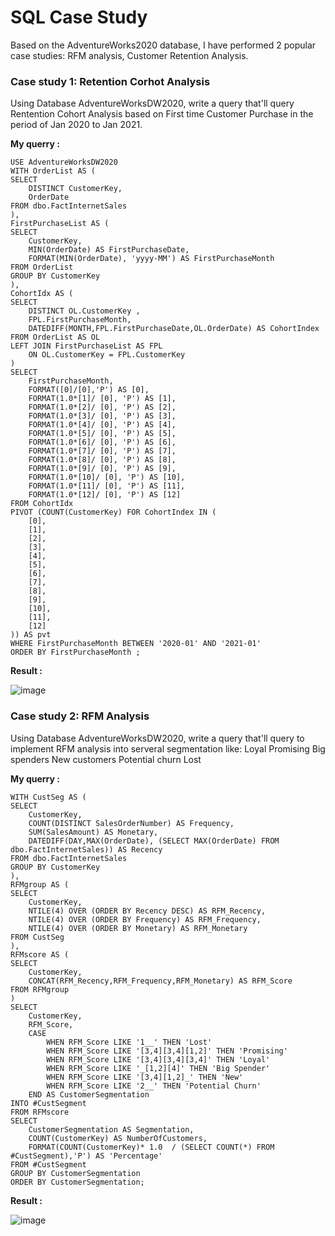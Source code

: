 # SQL Case Study
Based on the AdventureWorks2020 database, I have performed 2 popular case studies: RFM analysis, Customer Retention Analysis. 

### Case study 1: Retention Corhot Analysis
Using Database AdventureWorksDW2020, write a query that'll query Rentention Cohort Analysis based on First time Customer Purchase in the period of Jan 2020 to Jan 2021.

**My querry :**

    USE AdventureWorksDW2020
    WITH OrderList AS (
    SELECT 
    	DISTINCT CustomerKey,
    	OrderDate
    FROM dbo.FactInternetSales
    ),
    FirstPurchaseList AS (
    SELECT
    	CustomerKey,
    	MIN(OrderDate) AS FirstPurchaseDate,
    	FORMAT(MIN(OrderDate), 'yyyy-MM') AS FirstPurchaseMonth
    FROM OrderList 
    GROUP BY CustomerKey
    ),
    CohortIdx AS (
    SELECT
    	DISTINCT OL.CustomerKey ,
    	FPL.FirstPurchaseMonth,
    	DATEDIFF(MONTH,FPL.FirstPurchaseDate,OL.OrderDate) AS CohortIndex  
    FROM OrderList AS OL 
    LEFT JOIN FirstPurchaseList AS FPL 
    	ON OL.CustomerKey = FPL.CustomerKey 
    )
    SELECT
    	FirstPurchaseMonth,
    	FORMAT([0]/[0],'P') AS [0],
    	FORMAT(1.0*[1]/ [0], 'P') AS [1],
    	FORMAT(1.0*[2]/ [0], 'P') AS [2],
    	FORMAT(1.0*[3]/ [0], 'P') AS [3],
    	FORMAT(1.0*[4]/ [0], 'P') AS [4],
    	FORMAT(1.0*[5]/ [0], 'P') AS [5],
    	FORMAT(1.0*[6]/ [0], 'P') AS [6],
    	FORMAT(1.0*[7]/ [0], 'P') AS [7],
    	FORMAT(1.0*[8]/ [0], 'P') AS [8],
    	FORMAT(1.0*[9]/ [0], 'P') AS [9],
    	FORMAT(1.0*[10]/ [0], 'P') AS [10],
    	FORMAT(1.0*[11]/ [0], 'P') AS [11],
    	FORMAT(1.0*[12]/ [0], 'P') AS [12]
    FROM CohortIdx
    PIVOT (COUNT(CustomerKey) FOR CohortIndex IN (
    	[0],
    	[1],
    	[2],
    	[3],
    	[4],
    	[5],
    	[6],
    	[7],
    	[8],
    	[9],
    	[10],
    	[11],
    	[12]
    )) AS pvt 
    WHERE FirstPurchaseMonth BETWEEN '2020-01' AND '2021-01'
    ORDER BY FirstPurchaseMonth ;

**Result :**

![image](https://github.com/quocanh15702/AdventureWorks_RFMAnalysis-CustomerRetention/assets/153212592/c955e7b1-3a8f-45b9-a2a8-1e46ab2ab715)


  ### Case study 2: RFM Analysis
Using Database AdventureWorksDW2020, write a query that'll query to implement RFM analysis into serveral segmentation like:
Loyal
Promising
Big spenders
New customers
Potential churn
Lost

**My querry :**
    
    WITH CustSeg AS (
    SELECT
    	CustomerKey, 
    	COUNT(DISTINCT SalesOrderNumber) AS Frequency,
    	SUM(SalesAmount) AS Monetary,
    	DATEDIFF(DAY,MAX(OrderDate), (SELECT MAX(OrderDate) FROM dbo.FactInternetSales)) AS Recency
    FROM dbo.FactInternetSales
    GROUP BY CustomerKey
    ),
    RFMgroup AS (
    SELECT
    	CustomerKey,
    	NTILE(4) OVER (ORDER BY Recency DESC) AS RFM_Recency,
    	NTILE(4) OVER (ORDER BY Frequency) AS RFM_Frequency,
    	NTILE(4) OVER (ORDER BY Monetary) AS RFM_Monetary
    FROM CustSeg 
    ),
    RFMscore AS (
    SELECT 
    	CustomerKey,
    	CONCAT(RFM_Recency,RFM_Frequency,RFM_Monetary) AS RFM_Score
    FROM RFMgroup
    )
    SELECT
    	CustomerKey,
    	RFM_Score,
    	CASE	
    		WHEN RFM_Score LIKE '1__' THEN 'Lost'
    		WHEN RFM_Score LIKE '[3,4][3,4][1,2]' THEN 'Promising'
    		WHEN RFM_Score LIKE '[3,4][3,4][3,4]' THEN 'Loyal'
    		WHEN RFM_Score LIKE '_[1,2][4]' THEN 'Big Spender'
    		WHEN RFM_Score LIKE '[3,4][1,2]_' THEN 'New'
    		WHEN RFM_Score LIKE '2__' THEN 'Potential Churn'
    	END AS CustomerSegmentation
    INTO #CustSegment
    FROM RFMscore
    SELECT
        CustomerSegmentation AS Segmentation,
        COUNT(CustomerKey) AS NumberOfCustomers,
    	FORMAT(COUNT(CustomerKey)* 1.0  / (SELECT COUNT(*) FROM #CustSegment),'P') AS 'Percentage'
    FROM #CustSegment
    GROUP BY CustomerSegmentation
    ORDER BY CustomerSegmentation;
**Result :**

![image](https://github.com/quocanh15702/AdventureWorks_RFMAnalysis-CustomerRetention/assets/153212592/7010d367-f8ae-4854-b424-90fca96c9b97)
